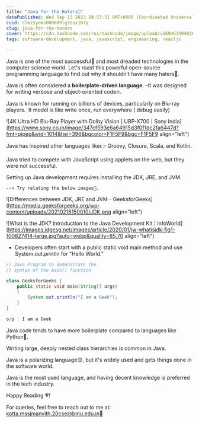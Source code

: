 ```yaml
---
title: "Java for the Haters🫵"
datePublished: Wed Sep 13 2023 19:57:31 GMT+0000 (Coordinated Universal Time)
cuid: clmi5yems000609lg1eux1b7y
slug: java-for-the-haters
cover: https://cdn.hashnode.com/res/hashnode/image/upload/v1694634948169/86252a96-337d-4e90-bc31-622c5eec8e8b.webp
tags: software-development, java, javascript, engineering, reactjs

---
```


Java is one of the most successful🧨 and most dreaded technologies in the computer science world. Let's roast this powerful open-source programming language to find out why it shouldn't have many haters👀.

Java is often considered a **boilerplate-driven language**. –It was designed for writing verbose and object-oriented code🔥.

Java is known for running on billions of devices, particularly on Blu-ray players.  It model is like write once, run everywhere ( debug easily)

![4K Ultra HD Blu-Ray Player with Dolby Vision | UBP-X700 | Sony India](https://www.sony.co.in/image/347cf593e6a64915d3f0f1dc2fa6447d?fmt=pjpeg&wid=1014&hei=396&bgcolor=F1F5F9&bgc=F1F5F9 align="left")

Java has inspired other languages like👉 Groovy, Closure, Scala, and Kotlin.

Java tried to compete with JavaScript using applets on the web, but they were not successful.

Setting up Java development requires installing the JDK, JRE, and JVM.

`--> Try relating the below images🥵.`

![Differences between JDK, JRE and JVM - GeeksforGeeks](https://media.geeksforgeeks.org/wp-content/uploads/20210218150010/JDK.png align="left")

![What is the JDK? Introduction to the Java Development Kit | InfoWorld](https://images.idgesg.net/images/article/2020/01/jw-whatisjdk-fig1-100827414-large.jpg?auto=webp&quality=85,70 align="left")

* Developers often start with a public static void main method and use System.out.println for "Hello World."
    

```java
// Java Program to demonstrate the
// syntax of the main() function

class GeeksforGeeks {
	public static void main(String[] args)
	{
		System.out.println("I am a Geek");
	}
}

o/p : I am a Geek
```

Java code tends to have more boilerplate compared to languages like Python🐍.

Writing large, deeply nested class hierarchies is common in Java.

Java is a polarizing language😙, but it's widely used and gets things done in the software world.

Java is the most used language, and having decent knowledge is preferred in the tech industry.

Happy Reading 💗!

For queries, feel free to reach out to me at: kotta.mssjmanvith.20cse@bmu.edu.in📩